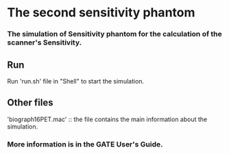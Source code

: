 # The second sensitivity phantom
### The simulation of Sensitivity phantom for the calculation of the scanner's Sensitivity. 

## Run
Run 'run.sh' file in "Shell" to start the simulation.

## Other files
'biograph16PET.mac' :: the file contains the main information about
the simulation.

### More information is in the GATE User's Guide.